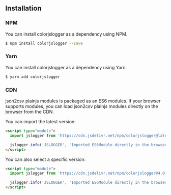 ## Installation

### **NPM**

You can install colorjslogger as a dependency using NPM.

```bash
$ npm install colorjslogger --save
```


### **Yarn**

You can install colorjslogger as a dependency using Yarn.

```bash
$ yarn add colorjslogger
```


### **CDN**

json2csv plainjs modules is packaged as an ES6 modules.
If your browser supports modules, you can load json2csv plainjs modules directly on the browser from the CDN.

You can import the latest version:

```html
<script type="module">
  import jslogger from 'https://cdn.jsdelivr.net/npm/colorjslogger@latest/src/jslogger.min.js';

  jslogger.info('JSLOGGER', 'Imported ES6Module directly in the browser');
</script>
```

You can also select a specific version:

```html
<script type="module">
  import jslogger from 'https://cdn.jsdelivr.net/npm/colorjslogger@4.0.0/src/jslogger.min.js';

  jslogger.info('JSLOGGER', 'Imported ES6Module directly in the browser');
</script>
```
